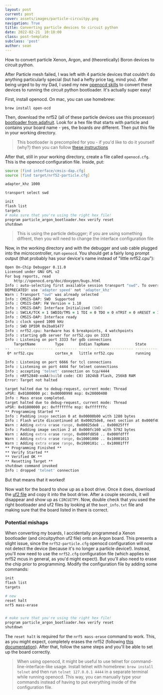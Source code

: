 ```yaml
---
layout: post
current: post
cover: assets/images/particle-circuitpy.png
navigation: True
title: Converting particle devices to circuit python
date: 2022-02-21  10:18:00
class: post-template
subclass: 'post'
author: sean
---
```


How to convert particle Xenon, Argon, and (theoretically) Boron devices to circuit python. 

After Particle mesh failed, I was left with 4 particle devices that couldn't do anything particularly special (but had a hefty price tag, mind you). After being urged to by my Dad, I used my new [openocd skills](https://seanboe.github.io/blog/using-openocd) to convert these devices to running the circuit python bootloader. It's actually super easy!

First, install openocd. On mac, you can use homebrew:

`brew install open-ocd`

Then, download the nrf52 (all of these particle devices use this processor) [bootloader from adafruit](https://github.com/adafruit/Adafruit_nRF52_Bootloader/releases). Look for a hex file that starts with particle and contains your board name - yes, the boards _are_ different. Then put this file in your working directory.

> This bootloader is precompiled for you - if you'd like to do it yourself (why?) then you can follow [these instructions](https://learn.adafruit.com/circuitpython-on-the-nrf52/build-flash-particle)

After that, still in your working directory, create a file called `openocd.cfg`. This is the openocd configuration file. Inside, put:

```zsh
source [find interface/cmsis-dap.cfg]
source [find target/nrf52-particle.cfg]

adapter_khz 1000

transport select swd

init
flash list
targets
# make sure that you're using the right hex file!
program particle_argon_bootloader.hex verify reset
shutdown
```

> This is using the particle debugger; if you are using something diffrent, then you will need to change the interface configuration file

Now, in the working directory and with the debugger and usb cable plugged into the microcontroller, run `openocd`. You should get a fairly long prompt output (that probably has your device's name instead of "little nrf52.cpu"):

``` zsh
Open On-Chip Debugger 0.11.0
Licensed under GNU GPL v2
For bug reports, read
	http://openocd.org/doc/doxygen/bugs.html
Info : auto-selecting first available session transport "swd". To override use 'transport select <transport>'.
DEPRECATED! use 'adapter speed' not 'adapter_khz'
Warn : Transport "swd" was already selected
Info : CMSIS-DAP: SWD  Supported
Info : CMSIS-DAP: FW Version = 1.10
Info : CMSIS-DAP: Interface Initialised (SWD)
Info : SWCLK/TCK = 1 SWDIO/TMS = 1 TDI = 0 TDO = 0 nTRST = 0 nRESET = 1
Info : CMSIS-DAP: Interface ready
Info : clock speed 1000 kHz
Info : SWD DPIDR 0x2ba01477
Info : nrf52.cpu: hardware has 6 breakpoints, 4 watchpoints
Info : starting gdb server for nrf52.cpu on 3333
Info : Listening on port 3333 for gdb connections
    TargetName         Type       Endian TapName            State       
--  ------------------ ---------- ------ ------------------ ------------
 0* nrf52.cpu          cortex_m   little nrf52.cpu          running

Info : Listening on port 6666 for tcl connections
Info : Listening on port 4444 for telnet connections
Info : accepting 'telnet' connection on tcp/4444
Info : nRF52840-xxAA(build code: C0) 1024kB Flash, 256kB RAM
Error: Target not halted

target halted due to debug-request, current mode: Thread 
xPSR: 0x01000000 pc: 0x00000998 msp: 0x20000400
Info : Mass erase completed.
target halted due to debug-request, current mode: Thread 
xPSR: 0x01000000 pc: 0xfffffffe msp: 0xfffffffc
** Programming Started **
Info : Padding image section 0 at 0x00000b00 with 1280 bytes
Info : Flash write discontinued at 0x00025de8, next section at 0x000f4000
Warn : Adding extra erase range, 0x00025de8 .. 0x00025fff
Info : Padding image section 2 at 0x000fc160 with 5792 bytes
Warn : Adding extra erase range, 0x000fd858 .. 0x000fdfff
Warn : Adding extra erase range, 0x10001000 .. 0x10001013
Warn : Adding extra erase range, 0x1000101c .. 0x10001fff
** Programming Finished **
** Verify Started **
** Verified OK **
** Resetting Target **
shutdown command invoked
Info : dropped 'telnet' connection
```

But that means that it worked!

Now wait for the board to show up as a boot drive. Once it does, download the [uf2 file](https://circuitpython.org/downloads) and copy it into the boot drive. After a couple seconds, it will disappear and show up as `CIRCUITPY`. Now, double check that you used the right bootloader and uf2 files by looking at the `boot_info.txt` file and making sure that the board listed in there is correct.

### Potential mishaps

When converting my boards, I accidentally programmed a Xenon bootloader (and circuitpython uf2 file) onto an Argon board. This presents a slight issue, since the `nrf52-particle.cfg` openocd configuration will now not detect the device (because it's no longer a particle device!). Instead, you'll now need to use the `nrf52.cfg` configuration file (which applies to nrf52 mcus in general, as you'd might expect). But you'll also need to erase the chip prior to programming. Modify the configuration file by adding some commands:

``` zsh
init
flash list
targets

# new
reset halt
nrf5 mass-erase


# make sure that you're using the right hex file!
program particle_argon_bootloader.hex verify reset
shutdown
```

The `reset halt` is required for the `nrf5 mass-erase` command to work. This, as you might expect, completely erases the nrf52 (following [this documentation](https://openocd.org/doc/html/Flash-Commands.html)). After that, follow the same steps and you'll be able to set up the board correctly.

> When using openocd, it might be useful to use telnet for command-line-interface-like usage. Install telnet with homebrew: `brew install telnet` and then run `telnet 127.0.0.1 4444` in a separate terminal while running openocd. This way, you can manually type your commands instead of having to put everything inside of the configuration file. 
